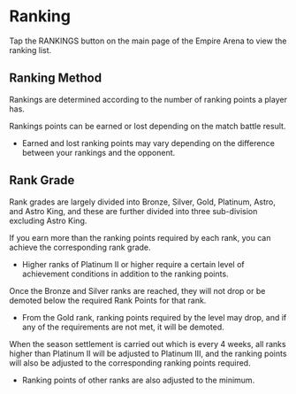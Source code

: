 # Ranking

Tap the RANKINGS button on the main page of the Empire Arena to view the ranking list.<br>


## Ranking Method

Rankings are determined according to the number of ranking points a player has.<br>

Rankings points can be earned or lost depending on the match battle result. 
 - Earned and lost ranking points may vary depending on the difference between your rankings and the opponent.<br>


## Rank Grade

Rank grades are largely divided into Bronze, Silver, Gold, Platinum, Astro, and Astro King, and these are further divided into three sub-division excluding Astro King.<br>

If you earn more than the ranking points required by each rank, you can achieve the corresponding rank grade.
 - Higher ranks of Platinum Ⅱ or higher require a certain level of achievement conditions in addition to the ranking points.<br>

Once the Bronze and Silver ranks are reached, they will not drop or be demoted below the required Rank Points for that rank.
 - From the Gold rank, ranking points required by the level may drop, and if any of the requirements are not met, it will be demoted.<br>

When the season settlement is carried out which is every 4 weeks, all ranks higher than Platinum Ⅱ will be adjusted to Platinum Ⅲ, and the ranking points will also be adjusted to the corresponding ranking points required.
 - Ranking points of other ranks are also adjusted to the minimum.<br>